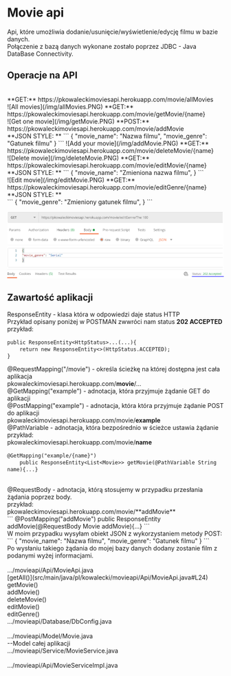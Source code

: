 # Movie api
Api, które umożliwia dodanie/usunięcie/wyświetlenie/edycję filmu w bazie danych.<br>
Połączenie z bazą danych wykonane zostało poprzez JDBC - Java DataBase Connectivity.<br>
## Operacje na API
<br>
**GET:** https://pkowaleckimoviesapi.herokuapp.com/movie/allMovies <br>
![All movies](/img/allMovies.PNG)
**GET:** https://pkowaleckimoviesapi.herokuapp.com/movie/getMovie/{name}<br>
![Get one movie](/img/getMovie.PNG)
**POST:** https://pkowaleckimoviesapi.herokuapp.com/movie/addMovie <br>
**JSON STYLE: **
```
{
"movie_name": "Nazwa filmu",
"movie_genre": "Gatunek filmu"
}
```
![Add your movie](/img/addMovie.PNG)
**GET:** https://pkowaleckimoviesapi.herokuapp.com/movie/deleteMovie/{name}<br>
![Delete movie](/img/deleteMovie.PNG)
**GET:** https://pkowaleckimoviesapi.herokuapp.com/movie/editMovie/{name}<br>
**JSON STYLE: **
```
{
"movie_name": "Zmieniona nazwa filmu",
}
```
<br>
![Edit movie](/img/editMovie.PNG)
**GET:** https://pkowaleckimoviesapi.herokuapp.com/movie/editGenre/{name}<br>
**JSON STYLE: **<br>
```
{
"movie_genre": "Zmieniony gatunek filmu",
}
```

![Edit genre](/img/editGenre.PNG)

## Zawartość aplikacji
ResponseEntity - klasa która w odpowiedzi daje status HTTP<br>
Przykład opisany poniżej w POSTMAN zwwróci nam status **202 ACCEPTED**<br>
przykład:<br>
```
public ResponseEntity<HttpStatus>...(...){
    return new ResponseEntity<>(HttpStatus.ACCEPTED);
}
```
@RequestMapping("/movie") - określa ścieżkę na której dostępna jest cała aplikacja<br>
pkowaleckimoviesapi.herokuapp.com/**movie**/...<br>
@GetMapping("example") - adnotacja, która przyjmuje żądanie GET do aplikacji<br>
@PostMapping("example") - adnotacja, która  która przyjmuje żądanie POST do aplikacji<br>
pkowaleckimoviesapi.herokuapp.com/movie/**example**<br>
@PathVariable  - adnotacja, która bezpośrednio w ścieżce ustawia żądanie<br>
przykład:<br>
pkowaleckimoviesapi.herokuapp.com/movie/**name**<br>
```
@GetMapping("example/{name}")
    public ResponseEntity<List<Movie>> getMovie(@PathVariable String name){...}
```
<br>
@RequestBody - adnotacja, którą stosujemy w przypadku przesłania żądania poprzez body.<br>
przykład:<br>
pkowaleckimoviesapi.herokuapp.com/movie/**addMovie**<br>
```
@PostMapping("addMovie")
    public ResponseEntity<HttpStatus> addMovie(@RequestBody Movie addMovie){...}
```
<br>
W moim przypadku wysyłam obiekt JSON z wykorzystaniem metody POST:<br>
```
{
"movie_name": "Nazwa filmu",
"movie_genre": "Gatunek filmu"
}
```
<br>
Po wysłaniu takiego żądania do mojej bazy danych dodany zostanie film z podanymi wyżej informacjami.<br>
<br>
.../movieapi/Api/MovieApi.java<br>
[getAll()](src/main/java/pl/kowalecki/movieapi/Api/MovieApi.java#L24)<br>
getMovie()<br>
addMovie()<br>
deleteMovie()<br>
editMovie()<br>
editGenre()<br>
.../movieapi/Database/DbConfig.java<br>
<br>
.../movieapi/Model/Movie.java<br>
--Model całej aplikacji<br>
.../movieapi/Service/MovieService.java<br>
<br>
.../movieapi/Api/MovieServiceImpl.java<br>
<br>
